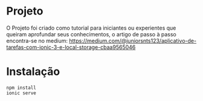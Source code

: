 # Projeto
O Projeto foi criado como tutorial para iniciantes ou experientes que queiram aprofundar seus conhecimentos,
o artigo de passo à passo encontra-se no medium: https://medium.com/@juniorsnts123/aplicativo-de-tarefas-com-ionic-3-e-local-storage-cbaa9565046

# Instalação
    npm install
    ionic serve